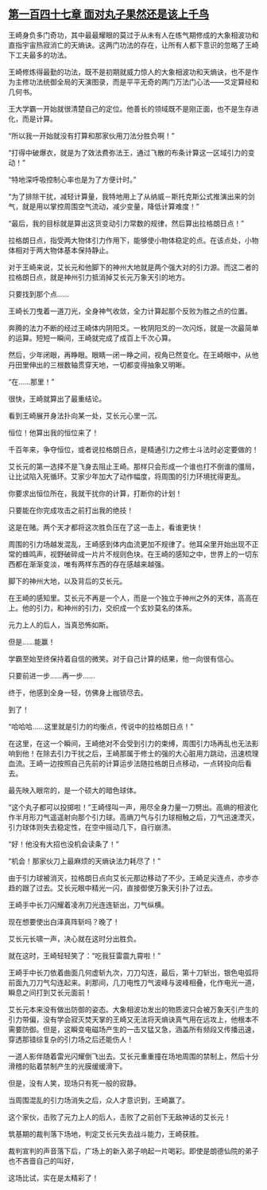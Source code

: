 ## [第一百四十七章 面对丸子果然还是该上千鸟](https://www.xxbiquge.com/11_11207/5463572.html)


  王崎身负多门奇功，其中最最耀眼的莫过于从未有人在练气期修成的大象相波功和直指宇宙热寂消亡的天熵诀。这两门功法的存在，让所有人都下意识的忽略了王崎下工夫最多的功法。

  王崎修炼得最勤的功法，既不是初期就威力惊人的大象相波功和天熵诀，也不是作为主修功法统御全局的天演图录，而是平平无奇的两门万法门心法——爻定算经和几何书。

  王大学霸一开始就很清楚自己的定位。他善长的领域既不是刚正面，也不是生存进化，而是计算。

  “所以我一开始就没有打算和那家伙用刀法分胜负啊！”

  “打得中破爆衣，就是为了效法费弥法王，通过飞散的布条计算这一区域引力的变动！”

  “特地深呼吸控制心率也是为了方便计时。”

  “为了排除干扰，减轻计算量，我特地用上了从纳威－斯托克斯公式推演出来的剑气，就是用以掌控周围空气流动，减少变量，降低计算难度！”

  “最后，我的目标就是算出这货变动引力常数的规律，然后算出拉格朗日点！”

  拉格朗日点，指受两大物体引力作用下，能够使小物体稳定的点。在该点处，小物体相对于两大物体基本保持静止。

  对于王崎来说，艾长元和他脚下的神州大地就是两个强大对的引力源。而这二者的拉格朗日点，就是神州引力抵消掉艾长元万象天引的地方。

  只要找到那个点……

  王崎长刀曳着一道刀光，全身神气收敛，全力计算起那个反败为胜之点的位置。

  奔腾的法力不断的经过王崎体内阴阳爻。一枚阴阳爻的一次闪烁，就是一次最简单的运算。短短一瞬间，王崎就完成了成百上千次心算。

  然后，少年闭眼，再睁眼。眼睛一闭一睁之间，视角已然变化。在王崎眼中，从他丹田里伸出的三根数轴贯穿天地，一切都变得抽象又明晰。

  “在……那里！”

  很快，王崎就算出了最重结论。

  看到王崎展开身法扑向某一处，艾长元心里一沉。

  恒位！他算出我的恒位来了！

  千百年来，争夺恒位，或者说拉格朗日点，是精通引力之修士斗法时必定要做的！

  艾长元的第一选择不是飞身去阻止王崎。那样只会形成一个谁也打不倒谁的僵局，让比试陷入死循环。艾家少年加大了动作幅度，将周围的引力环境扰得更乱。

  你要求出恒位所在，我就干扰你的计算，打断你的计划！

  只要能在你完成攻击之前打出我的绝技！

  这是在赌。两个天才都将这次胜负压在了这一击上，看谁更快！

  周围的引力场越发混乱，王崎感到体内血流更加不规律了。他耳朵里开始出现不正常的蜂鸣声，视野破碎成一片片不规则色块。在王崎的感知之中，世界上的一切东西都在渐渐变淡，唯有两样东西的存在感越来越强。

  脚下的神州大地，以及背后的艾长元。

  在王崎的感知里。艾长元不再是一个人，而是一个独立于神州之外的天体，高高在上。他的引力，和神州的引力，交织成一个玄妙莫名的体系。

  元力上人的后人，当真恐怖如斯。

  但是……能赢！

  学霸至始至终保持着自信的微笑。对于自己计算的结果，他一向很有信心。

  只要前进一步……再一步……

  终于，他感到全身一轻，仿佛身上枷锁尽去。

  到了！

  “哈哈哈……这里就是引力的均衡点，传说中的拉格朗日点！”

  在这里，在这一个瞬间，王崎绝对不会受到引力的束缚，周围引力场再乱也无法影响到他！在除去引力干扰之后，王崎那属于修士的强的大心脏用力跳动，迅速梳理血流。王崎一边按照自己先前的计算运步法随拉格朗日点移动，一点转投向后看去。

  最先映入眼帘的，是一个硕大的暗色球体。

  “这个丸子都可以投掷啦！”王崎怪叫一声，用尽全身力量一刀劈出。高熵的相波化作半月形刀气遥遥射向那个引力球。高熵刀气与引力球相触之后，刀气迅速湮灭，引力球体则失去稳定性，在空中摇动几下，自行崩溃。

  “好！他没有大招也没机会读条了！”

  “机会！那家伙刀上最麻烦的天熵诀法力耗尽了！”

  由于引力球被消灭，拉格朗日点向艾长元那边移动了不少。王崎足尖连点，亦步亦趋的跟了过去。艾长元眼中精光一闪，直接御使万象天引扑了过去。

  王崎手中长刀闪耀着凌冽刀光连连斩出，刀气纵横。

  现在想要使出白泽真阵斩吗？晚了！

  艾长元长啸一声，决心就在这时分出胜负。

  就在这时，王崎轻轻笑了：“吃我狂雷震九霄啦！”

  王崎手中长刀依着曲面几何虚斩九次，刀刀勾连，最后，第十刀斩出，银色电弧将前面九刀刀气勾连起来。刹那间，几刀电性刀气波峰与波峰相叠，化作电光一道，瞬息之间打到艾长元面前！

  艾长元本来没有做出防御的姿态。大象相波功发出的物质波只会被万象天引产生的引力带偏，没有学会寂灭焚天掌的王崎又无法将天熵诀真气用在远攻上，他根本不需要防御。但是，这瞬变电磁场产生的一击又猛又急，涵盖所有频段又传播迅速，穿透那错综复杂的引力场之后还能伤人！

  一道人影伴随着雷光闪耀倒飞出去。艾长元重重撞在场地周围的禁制上，然后十分滑稽的贴着禁制产生的光膜缓缓滑下。

  但是，没有人笑，现场只有死一般的寂静。

  当周围混乱的引力场消失之后，众人才意识到，王崎赢了。

  这个家伙，击败了元力上人的后人，击败了之前创下无敌神话的艾长元！

  筑基期的裁判落下场地，判定艾长元失去战斗能力，王崎获胜。

  裁判宣判的声音落下后，广场上的新入弟子响起一片喝彩。即使是朗德仙院的弟子也不吝啬自己的叫好，

  这场比试，实在是太精彩了！

  
